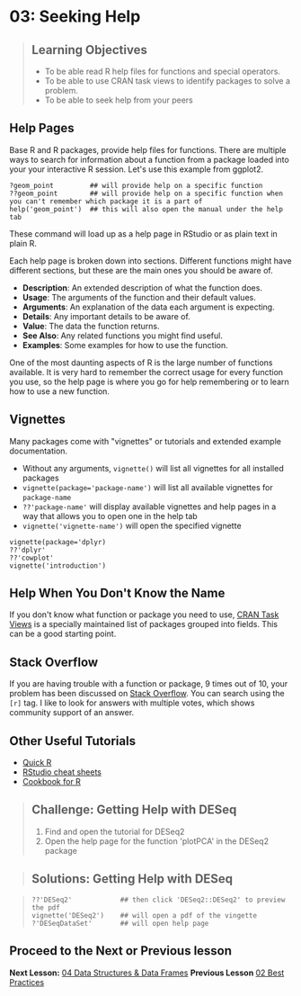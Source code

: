 03: Seeking Help
=============

> ## Learning Objectives 
> 
> * To be able read R help files for functions and special operators.
> * To be able to use CRAN task views to identify packages to solve a problem.
> * To be able to seek help from your peers


## Help Pages

Base R and R packages, provide help files for functions. There are multiple ways to search for information about a function from a package loaded into your your interactive R session. Let's use this example from ggplot2.

~~~{.r}
?geom_point			## will provide help on a specific function
??geom_point 		## will provide help on a specific function when you can't remember which package it is a part of
help('geom_point')	## this will also open the manual under the help tab
~~~

These command will load up as a help page in RStudio or as plain text in plain R.

Each help page is broken down into sections. Different functions might have different sections, but these are the main ones you should be aware of.

 - **Description**: An extended description of what the function does.
 - **Usage**: The arguments of the function and their default values.
 - **Arguments**: An explanation of the data each argument is expecting.
 - **Details**: Any important details to be aware of.
 - **Value**: The data the function returns.
 - **See Also**: Any related functions you might find useful.
 - **Examples**: Some examples for how to use the function.


One of the most daunting aspects of R is the large number of functions available. It is very hard to remember the correct usage for every function you use, so the help page is where you go for help remembering or to learn how to use a new function.


## Vignettes

Many packages come with "vignettes" or tutorials and extended example documentation.

- Without any arguments, `vignette()` will list all vignettes for all installed packages
- `vignette(package='package-name')` will list all available vignettes for
`package-name`
- `??'package-name'` will display available vignettes and help pages in a way that allows you to open one in the help tab
- `vignette('vignette-name')` will open the specified vignette


~~~{.r}
vignette(package='dplyr)
??'dplyr'
??'cowplot'
vignette('introduction')

~~~


## Help When You Don't Know the Name
If you don't know what function or package you need to use, [CRAN Task Views](http://cran.at.r-project.org/web/views) is a specially maintained list of packages grouped into fields. This can be a good starting point.

## Stack Overflow

If you are having trouble with a function or package, 9 times out of 10, your problem has been discussed on
[Stack Overflow](http://stackoverflow.com/). You can search using the `[r]` tag. I like to look for answers with multiple votes, which shows community support of an answer.


## Other Useful Tutorials

* [Quick R](http://www.statmethods.net/)
* [RStudio cheat sheets](http://www.rstudio.com/resources/cheatsheets/)
* [Cookbook for R](http://www.cookbook-r.com/)


> ## Challenge: Getting Help with DESeq
> 1. Find and open the tutorial for DESeq2
> 2. Open the help page for the function 'plotPCA' in the DESeq2 package


> ## Solutions: Getting Help with DESeq
 
> ~~~{.r}
> ??'DESeq2' 			## then click 'DESeq2::DESeq2' to preview the pdf	
> vignette('DESeq2')	## will open a pdf of the vingette
> ?'DESeqDataSet'  		## will open help page
> ~~~
>

## Proceed to the Next or Previous lesson
**Next Lesson:** [04 Data Structures & Data Frames](https://github.com/raynamharris/R_Intro_for_Bioinformatics/blob/master/04-data-structures-dataframes.md) 
**Previous Lesson** [02 Best Practices](https://github.com/raynamharris/R_Intro_for_Bioinformatics/blob/master/02-best-practices.md)